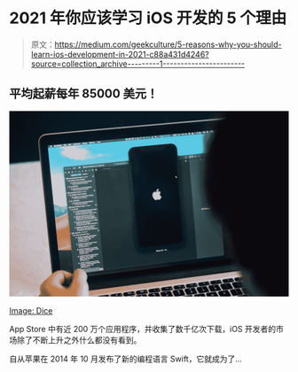 # 2021 年你应该学习 iOS 开发的 5 个理由

> 原文：<https://medium.com/geekculture/5-reasons-why-you-should-learn-ios-development-in-2021-c88a431d4246?source=collection_archive---------1----------------------->

## 平均起薪每年 85000 美元！

![](img/e42d5254259c7866b75bdef08f2c06b4.png)

[Image: Dice](https://insights.dice.com/2019/11/25/10-ways-improve-ios-developer-resume/)

App Store 中有近 200 万个应用程序，并收集了数千亿次下载，iOS 开发者的市场除了不断上升之外什么都没有看到。

自从苹果在 2014 年 10 月发布了新的编程语言 Swift，它就成为了…